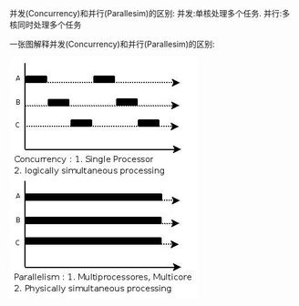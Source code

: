 并发(Concurrency)和并行(Parallesim)的区别:
并发:单核处理多个任务. 并行:多核同时处理多个任务

一张图解释并发(Concurrency)和并行(Parallesim)的区别:

![并发和并行的区别](images/img_2016-09-16-1.jpg "ReferencePicture")




